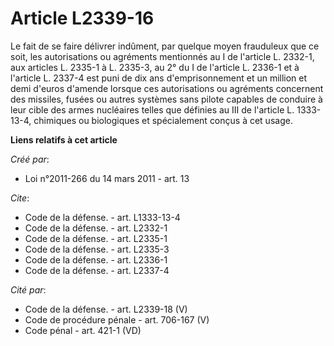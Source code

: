 # Article L2339-16

Le fait de se faire délivrer indûment, par quelque moyen frauduleux que ce soit, les autorisations ou agréments mentionnés au
I de l'article L. 2332-1, aux articles L. 2335-1 à L. 2335-3, au 2° du I de l'article L. 2336-1 et à l'article L. 2337-4 est
puni de dix ans d'emprisonnement et un million et demi d'euros d'amende lorsque ces autorisations ou agréments concernent des
missiles, fusées ou autres systèmes sans pilote capables de conduire à leur cible des armes nucléaires telles que définies au
III de l'article L. 1333-13-4, chimiques ou biologiques et spécialement conçus à cet usage.

**Liens relatifs à cet article**

_Créé par_:

  - Loi n°2011-266 du 14 mars 2011 - art. 13

_Cite_:

  - Code de la défense. - art. L1333-13-4
  - Code de la défense. - art. L2332-1
  - Code de la défense. - art. L2335-1
  - Code de la défense. - art. L2335-3
  - Code de la défense. - art. L2336-1
  - Code de la défense. - art. L2337-4

_Cité par_:

  - Code de la défense. - art. L2339-18 (V)
  - Code de procédure pénale - art. 706-167 (V)
  - Code pénal - art. 421-1 (VD)
